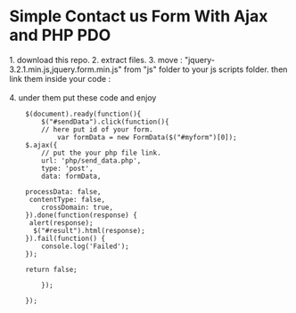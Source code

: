 <h1> Simple Contact us Form With Ajax and PHP PDO</h1>
<p>
1. download this repo.
2. extract files.
3. move : "jquery-3.2.1.min.js,jquery.form.min.js" from "js" folder to your js scripts folder.
then link them inside your code :
<br>
<script src="js/jquery-3.2.1.min.js"></script>
<script src="js/jquery.form.min.js"></script>
<br>
4. under them put these code and enjoy
<br>
	
		$(document).ready(function(){
			$("#sendData").click(function(){
		    // here put id of your form.
				var formData = new FormData($("#myform")[0]);
		$.ajax({
		    // put the your php file link.
		    url: 'php/send_data.php',
		    type: 'post',
		    data: formData,

		processData: false,
		 contentType: false,
		    crossDomain: true,
		}).done(function(response) {
		 alert(response);
		  $("#result").html(response);  
		}).fail(function() {
		    console.log('Failed');
		});

		return false;

			});

	    });
	
</p>
